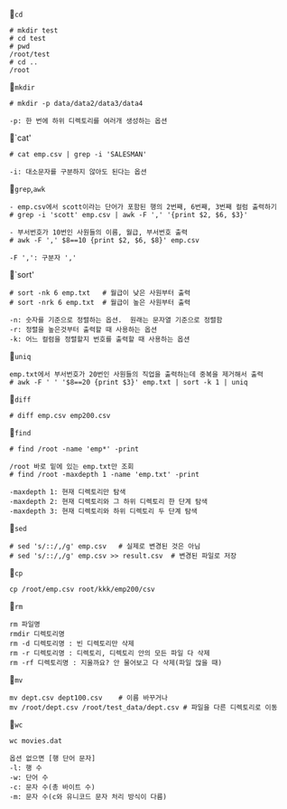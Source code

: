 📍`cd` 
```shell
# mkdir test
# cd test
# pwd
/root/test
# cd ..
/root
```

📍`mkdir`
```shell
# mkdir -p data/data2/data3/data4

-p: 한 번에 하위 디렉토리를 여러개 생성하는 옵션 
``` 

📍`cat'
```shell
# cat emp.csv | grep -i 'SALESMAN'

-i: 대소문자를 구분하지 않아도 된다는 옵션
``` 

📍`grep`,`awk`
```shell
- emp.csv에서 scott이라는 단어가 포함된 행의 2번째, 6번째, 3번째 컬럼 출력하기
# grep -i 'scott' emp.csv | awk -F ',' '{print $2, $6, $3}'

- 부서번호가 10번인 사원들의 이름, 월급, 부서번호 출력
# awk -F ',' $8==10 {print $2, $6, $8}' emp.csv

-F ',': 구분자 ',' 
```

📍`sort'
```shell
# sort -nk 6 emp.txt   # 월급이 낮은 사원부터 출력 
# sort -nrk 6 emp.txt  # 월급이 높은 사원부터 출력

-n: 숫자를 기준으로 정렬하는 옵션.  원래는 문자열 기준으로 정렬함 
-r: 정렬을 높은것부터 출력할 때 사용하는 옵션
-k: 어느 컬럼을 정렬할지 번호를 출력할 때 사용하는 옵션
```

📍`uniq`
```shell
emp.txt에서 부서번호가 20번인 사원들의 직업을 출력하는데 중복을 제거해서 출력
# awk -F ' ' '$8==20 {print $3}' emp.txt | sort -k 1 | uniq
```

📍`diff`
```shell
# diff emp.csv emp200.csv
```

📍`find`
```shell
# find /root -name 'emp*' -print

/root 바로 밑에 있는 emp.txt만 조회
# find /root -maxdepth 1 -name 'emp.txt' -print

-maxdepth 1: 현재 디렉토리만 탐색
-maxdepth 2: 현재 디렉토리와 그 하위 디렉토리 한 단계 탐색
-maxdepth 3: 현재 디렉토리와 하위 디렉토리 두 단계 탐색 
```

📍`sed`
```shell
# sed 's/::/,/g' emp.csv   # 실제로 변경된 것은 아님
# sed 's/::/,/g' emp.csv >> result.csv  # 변경된 파일로 저장
```

📍`cp`
```shell
cp /root/emp.csv root/kkk/emp200/csv
```

📍`rm`
```shell
rm 파일명
rmdir 디렉토리명
rm -d 디렉토리명 : 빈 디렉토리만 삭제
rm -r 디렉토리명 : 디렉토리, 디렉토리 안의 모든 파일 다 삭제
rm -rf 디렉토리명 : 지울까요? 안 물어보고 다 삭제(파일 많을 때)
```

📍`mv`
```shell
mv dept.csv dept100.csv    # 이름 바꾸거나
mv /root/dept.csv /root/test_data/dept.csv # 파일을 다른 디렉토리로 이동
```

📍`wc`
```shell
wc movies.dat

옵션 없으면 [행 단어 문자]
-l: 행 수
-w: 단어 수
-c: 문자 수(총 바이트 수)
-m: 문자 수(c와 유니코드 문자 처리 방식이 다름)
```






